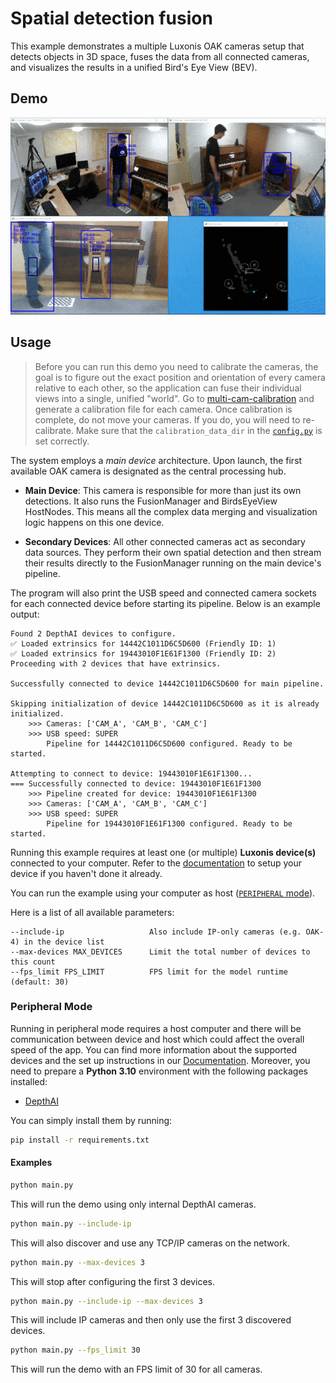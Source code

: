 # Spatial detection fusion

This example demonstrates a multiple Luxonis OAK cameras setup that detects objects in 3D space, fuses the data from all connected cameras, and visualizes the results in a unified Bird's Eye View (BEV).

## Demo

![](img/demo.gif)

## Usage

> Before you can run this demo you need to calibrate the cameras, the goal is to figure out the exact position and orientation of every camera relative to each other, so the application can fuse their individual views into a single, unified "world". Go to [multi-cam-calibration](../multi-cam-calibration) and generate a calibration file for each camera. Once calibration is complete, do not move your cameras. If you do, you will need to re-calibrate. Make sure that the `calibration_data_dir` in the [`config.py`](config.py) is set correctly.

The system employs a *main device* architecture. Upon launch, the first available OAK camera is designated as the central processing hub.

- **Main Device**: This camera is responsible for more than just its own detections. It also runs the FusionManager and BirdsEyeView HostNodes. This means all the complex data merging and visualization logic happens on this one device.

- **Secondary Devices**: All other connected cameras act as secondary data sources. They perform their own spatial detection and then stream their results directly to the FusionManager running on the main device's pipeline.

The program will also print the USB speed and connected camera sockets for each connected device before starting its pipeline. Below is an example output:

```
Found 2 DepthAI devices to configure.
✅ Loaded extrinsics for 14442C1011D6C5D600 (Friendly ID: 1)
✅ Loaded extrinsics for 19443010F1E61F1300 (Friendly ID: 2)
Proceeding with 2 devices that have extrinsics.

Successfully connected to device 14442C1011D6C5D600 for main pipeline.

Skipping initialization of device 14442C1011D6C5D600 as it is already initialized.
    >>> Cameras: ['CAM_A', 'CAM_B', 'CAM_C']
    >>> USB speed: SUPER
        Pipeline for 14442C1011D6C5D600 configured. Ready to be started.

Attempting to connect to device: 19443010F1E61F1300...
=== Successfully connected to device: 19443010F1E61F1300
    >>> Pipeline created for device: 19443010F1E61F1300
    >>> Cameras: ['CAM_A', 'CAM_B', 'CAM_C']
    >>> USB speed: SUPER
        Pipeline for 19443010F1E61F1300 configured. Ready to be started.

```

Running this example requires at least one (or multiple) **Luxonis device(s)** connected to your computer. Refer to the [documentation](https://docs.luxonis.com/software-v3/) to setup your device if you haven't done it already.

You can run the example using your computer as host ([`PERIPHERAL` mode](#peripheral-mode)).

Here is a list of all available parameters:

```
--include-ip                   Also include IP-only cameras (e.g. OAK-4) in the device list
--max-devices MAX_DEVICES      Limit the total number of devices to this count
--fps_limit FPS_LIMIT          FPS limit for the model runtime (default: 30)
```

### Peripheral Mode

Running in peripheral mode requires a host computer and there will be communication between device and host which could affect the overall speed of the app.
You can find more information about the supported devices and the set up instructions in our [Documentation](https://rvc4.docs.luxonis.com/hardware).
Moreover, you need to prepare a **Python 3.10** environment with the following packages installed:

- [DepthAI](https://pypi.org/project/depthai/)

You can simply install them by running:

```bash
pip install -r requirements.txt
```

#### Examples

```bash
python main.py
```

This will run the demo using only internal DepthAI cameras.

```bash
python main.py --include-ip
```

This will also discover and use any TCP/IP cameras on the network.

```bash
python main.py --max-devices 3
```

This will stop after configuring the first 3 devices.

```bash
python main.py --include-ip --max-devices 3
```

This will include IP cameras and then only use the first 3 discovered devices.

```bash
python main.py --fps_limit 30
```

This will run the demo with an FPS limit of 30 for all cameras.
